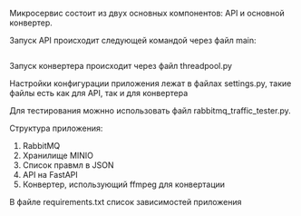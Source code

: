 Микросервис состоит из двух основных компонентов: API и основной конвертер.

Запуск API происходит следующей командой через файл main:
```

```
Запуск конвертера происходит через файл threadpool.py

Настройки конфигурации приложения лежат в файлах settings.py, такие файлы есть как для API, так и для конвертера

Для тестирования можнно использовать файл rabbitmq_traffic_tester.py.

Структура приложения:
1. RabbitMQ
2. Хранилище MINIO
3. Список правмл в JSON
4. API на FastAPI
5. Конвертер, использующий ffmpeg для конвертации

В файле requirements.txt список зависимостей приложения
